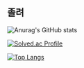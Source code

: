 ## 졸려

![Anurag's GitHub stats](https://github-readme-stats.vercel.app/api?username=qwqeqrqwqeqr&show_icons=true&bg_color=00000000)


[![Solved.ac Profile](http://mazassumnida.wtf/api/generate_badge?boj=qwqeqrqwqe)](https://solved.ac/qwqeqrqwqe)

[![Top Langs](https://github-readme-stats.vercel.app/api/top-langs/?username=qwqeqrqwqeqr&layout=compact)](https://github.com/anuraghazra/github-readme-stats)
